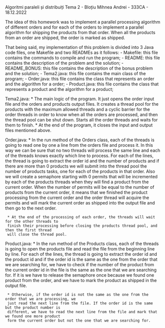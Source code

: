Algoritmi paraleli și distribuiți
Tema 2 - Bloțiu Mihnea Andrei - 333CA - 18.12.2022


The idea of this homework was to implement a parallel processing algorithm of different orders
and for each of the orders to implement a parallel algorithm for shipping the products from that
order. When all the products from an order are shipped, the order is marked as shipped.

That being said, my implementation of this problem is divided into 3 Java code files, one Makefile
and two READMEs as it follows:
    - Makefile: this file contains the commands to compile and run the program;
    - README: this file contains the description of the problem and the solution;
    - README_BONUS: this file contains the description of the bonus problem and the solution;
    - Tema2.java: this file contains the main class of the program;
    - Order.java: this file contains the class that represents an order and the algorithm for a order;
    - Product.java: this file contains the class that represents a product and the algorithm for a product;

Tema2.java:
    * The main logic of the program. It just opens the order input file and the orders and products output files.
    It creates a thread pool for the products with the maximum allowed threads and a cyclic barrier for
    the order threads in order to know when all the orders are processed, and then the thread pool can be
    shut down. Starts all the order threads and waits for them to finish.
    * At the end of the program, it closes the input and output files mentioned above.

Order.java:
     * In the run method of the Orders class, each of the threads is going to read one by one a line
     from the orders file and process it. In this way we can be sure that no two threads will
     process the same line and each of the threads knows exactly which line to process. For
     each of the lines, the thread is going to extract the order id and the number of products
     and if there are more than 0 products we will submit into the thread pool the number of products
     tasks, one for each of the products in that order. Also we will create a semaphore starting with
     0 permits that will be incremented by each of the products threads when they will find a product
     from the current order. When the number of permits will be equal to the number of products
     from the current order, it means that we finished the product processing from the current order
     and the order thread will acquire the permits and will mark the current order as shipped into
     the output file and then go to the next order.

     * At the end of the processing of each order, the threads will wait for the other threads to
     finish their processing before closing the products thread pool, and then the first thread
     will close the thread pool.

Product.java:
     * In the run method of the Products class, each of the threads is going to open the products file
     and read the file from the beginning line by line. For each of the lines, the thread is going
     to extract the order id and the product id and if the order id is the same as the one from the
     order that we are searching for, we have to check if the number of the product from the current
     order id in the file is the same as the one that we are searching for. If it is we have to release
     the semaphore once because we found one product from the order, and we have to mark the product
     as shipped in the output file.

     * Otherwise, if the order id is not the same as the one from the order that we are processing, we
     just read the next line from the file. If the order id is the same but the product number is
     different, we have to read the next line from the file and mark that we found one more product
     form the current order but not the one that we are searching for.
